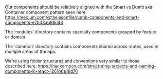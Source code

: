 Our components should be relatively aligned with the Smart vs Dumb aka Container component pattern seen here: https://medium.com/@thejasonfile/dumb-components-and-smart-components-e7b33a698d43

The 'modules' directory contains specialty components grouped by feature or domain.

The 'common' directory contains components shared across routes, used in multiple areas of the app.



We're using folder structures and conventions very similar to those described here: https://hackernoon.com/structuring-projects-and-naming-components-in-react-1261b6e18d76

